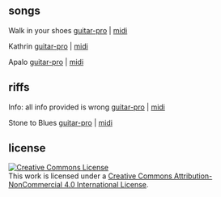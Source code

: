 
## songs

Walk in your shoes [guitar-pro](https://github.com/chief/music/blob/master/songs/walk_in_your_shoes/walk_in_your_shoes.gp?raw=true) | 
[midi](https://github.com/chief/music/blob/master/songs/walk_in_your_shoes/walk_in_your_shoes.mp3?raw=true)

Kathrin [guitar-pro](https://github.com/chief/music/blob/master/songs/kathrin/kathrin.gp?raw=true) | [midi](https://github.com/chief/music/blob/master/songs/kathrin/kathrin.mp3?raw=true)


Apalo [guitar-pro](https://github.com/chief/music/blob/master/songs/apalo/Apalo.gp) | [midi](https://github.com/chief/music/blob/master/songs/apalo/Apalo.mp3)


## riffs

Info: all info provided is wrong [guitar-pro](https://github.com/chief/music/blob/master/riffs/all_info_provided_is_wrong/all_info_provided_is_wrong.gp?raw=true) |
[midi](https://github.com/chief/music/blob/master/riffs/all_info_provided_is_wrong/all_info_provided_is_wrong.mp3?raw=true)

Stone to Blues [guitar-pro](https://github.com/chief/music/blob/master/riffs/stone_to_blues/Stone%20to%20Blues.gp?raw=true) | 
[midi](https://github.com/chief/music/blob/master/riffs/stone_to_blues/Stone%20to%20Blues.mp3?raw=true)

## license

<a rel="license" href="http://creativecommons.org/licenses/by-nc/4.0/"><img alt="Creative Commons License" style="border-width:0" src="https://i.creativecommons.org/l/by-nc/4.0/88x31.png" /></a><br />This work is licensed under a <a rel="license" href="http://creativecommons.org/licenses/by-nc/4.0/">Creative Commons Attribution-NonCommercial 4.0 International License</a>.
